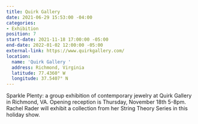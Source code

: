 ```yaml
---
title: Quirk Gallery
date: 2021-06-29 15:53:00 -04:00
categories:
- Exhibition
position: 7
start-date: 2021-11-18 17:00:00 -05:00
end-date: 2022-01-02 12:00:00 -05:00
external-link: https://www.quirkgallery.com/
location:
  name: 'Quirk Gallery '
  address: Richmond, Virginia
  latitude: 77.4360° W
  longitude: 37.5407° N
---
```


Sparkle Plenty: a group exhibition of contemporary jewelry at Quirk Gallery in Richmond, VA. 
Opening reception is Thursday, November 18th 5-8pm. 
Rachel Rader will exhibit a collection from her String Theory Series in this holiday show. 